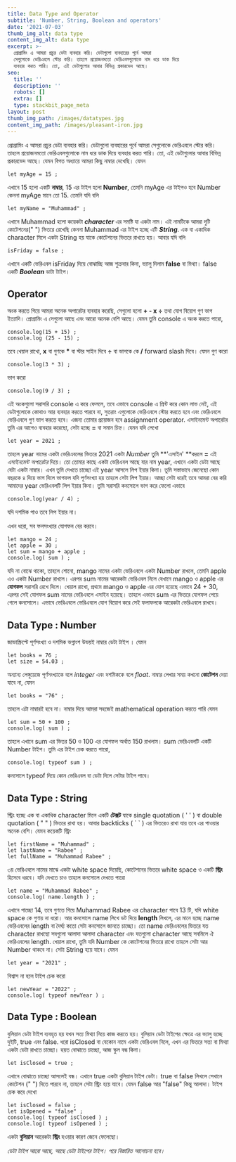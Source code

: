 ```yaml
---
title: Data Type and Operator
subtitle: 'Number, String, Boolean and operators'
date: '2021-07-03'
thumb_img_alt: data type
content_img_alt: data type
excerpt: >-
  প্রোগ্রামিং এ আমরা প্রচুর ডেটা ব্যবহার করি। ডেটাগুলো ব্যবহারের পূর্বে আমরা
  সেগুলোকে ভেরিএবলে স্টোর করি। তাহলে প্রয়োজনমতো ভেরিএবলগুলোকে নাম ধরে ডাক দিয়ে
  ব্যবহার করত পারি। তো, এই ডেটাগুলোর আবার বিভিন্ন প্রকারভেদ আছে।
seo:
  title: ''
  description: ''
  robots: []
  extra: []
  type: stackbit_page_meta
layout: post
thumb_img_path: /images/datatypes.jpg
content_img_path: /images/pleasant-iron.jpg
---
```

প্রোগ্রামিং এ আমরা প্রচুর ডেটা ব্যবহার করি। ডেটাগুলো ব্যবহারের পূর্বে আমরা সেগুলোকে ভেরিএবলে স্টোর করি। তাহলে প্রয়োজনমতো ভেরিএবলগুলোকে নাম ধরে ডাক দিয়ে ব্যবহার করত পারি। তো, এই ডেটাগুলোর আবার বিভিন্ন প্রকারভেদ আছে। যেমন বিগত অধ্যায়ে আমরা কিছু নাম্বার দেখেছি।
যেমন


    let myAge = 15 ;


এখানে 15 হলো একটি **নাম্বার**, 15 এর টাইপ হলো **Number**, তেমনি myAge এর টাইপও হবে Number কেননা myAge মানে তো 15.
তেমনি যদি বলি


    let myName = "Muhammad" ;


এখানে Muhammad হলো কয়েকটা ***character*** এর সমষ্টি যা একটা নাম। এই নামটিকে আমরা দুটি কোটেশনের(" ") ভিতরে রেখেছি কেননা Muhammad এর টাইপ হচ্ছে এটি ***String***. এক বা একাধিক character মিলে একটা String হয় যাকে কোটেশনের ভিতরে রাখতে হয়।
আবার যদি বলি

    isFriday = false ;


এখানে একটি ভেরিএবল isFriday দিয়ে বোঝাচ্ছি আজ শুক্রবার কিনা, ভ্যালু দিলাম **false** বা মিথ্যা। false একটি ***Boolean*** ডাটা টাইপ।

## Operator


অংক করতে গিয়ে আমরা অনেক অপারেটর ব্যবহার করেছি, সেগুলো হলো **+ - x ÷** তথা যোগ বিয়োগ গুণ ভাগ ইত্যাদি। প্রোগ্রামিং এ সেগুলো আছে এবং আরো অনেক বেশি আছে।
যেমন তুমি console এ অংক করতে পারো,


    console.log(15 + 15) ;
    console.log (25 - 15) ;


তবে খেয়াল রাখো,
**x** বা গুণকে **\*** বা স্টার সাইন দিবে
**÷** বা ভাগকে কে **/** forward slash দিবে।
যেমন গুণ করো


    console.log(3 * 3) ;


ভাগ করো


    console.log(9 / 3) ;



এই অংকগুলো সরাসরি console এ করে ফেললে, তবে এভাবে console এ প্রিন্ট করে কোন লাভ নেই, এই ডেটাগুলোকে কোথাও আর ব্যবহার করতে পারবে না, সুতরাং এগুলোকে ভেরিএবলে স্টোর করতে হবে এবং ভেরিএবলে ভেরিএবলে গুণ ভাগ করতে হবে। এজন্য তোমার প্রয়োজন হবে assignment operator. এসাইনমেন্ট অপারেটর তুমি এর আগেও ব্যবহার করেছো, সেটা হচ্ছে **=** বা সমান চিহ্ন।
যেমন যদি লেখো


    let year = 2021 ;


তাহলে year নামের একটা ভেরিএবলের ভিতরে 2021 একটা *Number* তুমি **'এসাইন' **করলে **=** এই *এসাইনমেন্ট অপারেটর*  দিয়ে।
তো তোমার কাছে একটা ভেরিএবল আছে যার নাম year, এখানে একটা ডেটা আছে যেটা একটা নাম্বার। এখন তুমি দেখতে চাচ্ছো এই year আসলে লিপ ইয়ার কিনা। তুমি সস্তাভাবে জেনেছো কোন বছরকে ৪ দিয়ে ভাগ দিলে ভাগফল যদি পূর্ণসংখ্যা হয় তাহলে সেটা লিপ ইয়ার। আচ্ছা সেটা ধরেই তবে আমরা বের করি আমাদের year ভেরিএবলটি লিপ ইয়ার কিনা। তুমি সরাসরি কনসোলে ভাগ করে ফেলো এভাবে


    console.log(year / 4) ;


যদি দশমিক পাও তবে লিপ ইয়ার না।

এখন ধরো, সব ফলসংখ্যার যোগফল বের করবে।


    let mango = 24 ;
    let apple = 30 ;
    let sum = mango + apple ;
    console.log( sum ) ;



যদি না বোঝে থাকো, তাহলে শোনো, mango নামের একটা ভেরিএবলে একটা Number রাখলে, তেমনি apple এও একটা Number রাখলে। এরপর sum নামের আরেকটা ভেরিএবল নিলে যেখানে mango ও apple এর **যোগফল** সরাসরি রেখে দিলে। খেয়াল রাখো, প্রথমে mango ও apple এর যোগ হয়েছে এভাবে 24 + 30, এরপর সেই যোগফল sum নামের ভেরিএবলে এসাইন হয়েছে। তাহলে এভাবে sum এর ভিতরে যোগফল পেয়ে গেলে কনসোলে।
এভাবে ভেরিএবলে ভেরিএবলে যোগ বিয়োগ করে সেই ফলাফলকে আরেকটা ভেরিএবলে রাখবে।

## Data Type : Number


জাভাস্ক্রিপ্টে পূর্ণসংখ্যা ও দশমিক ভগ্নাংশ উভয়ই নাম্বার ডেটা টাইপ । যেমন


    let books = 76 ;
    let size = 54.03 ;


অন্যান্য লেঙ্গুয়েজে পূর্ণসংখ্যাকে বলে *integer* এবং দশমিককে বলে *float*.
নাম্বার লেখার সময় কখনো **কোটেশন** দেয়া যাবে না, যেমন


    let books = "76" ;


তাহলে এটা নাম্বারই হবে না। নাম্বার দিয়ে আমরা সহজেই mathematical operation করতে পারি যেমন


    let sum = 50 + 100 ;
    console.log( sum ) ;


তাহলে এখানে sum এর ভিতর 50 ও 100 এর যোগফল অর্থাত 150 রাখলাম।
sum ভেরিএবলটি একটি Number টাইপ। তুমি এর টাইপ চেক করতে পারো,


    console.log( typeof sum ) ;


কনসোলে typeof দিয়ে কোন ভেরিএবল বা ডেটা দিলে সেটার টাইপ পাবে।

## Data Type : String


স্ট্রিং হচ্ছে এক বা একাধিক character মিলে একটি **টেক্সট** যাকে single quotation ( ' ' ) বা double quotation ( " " ) ভিতরে রাখা হয়। আবার backticks ( \` \` ) এর ভিতরেও রাখা যায় তবে এর পাওয়ার অনেক বেশি। যেমন কয়েকটি স্ট্রিং


    let firstName = "Muhammad" ;
    let lastName = "Rabee" ;
    let fullName = "Muhammad Rabee" ;


৩য় ভেরিএবলে নামের মাঝে একটা white space দিয়েছি, কোটেশনের ভিতরে white space ও একটি **স্ট্রিং** হিসেবে ধরবে। যদি দেখতে চাও তাহলে কনসোলে দেখতে পারো


    let name = "Muhammad Rabee" ;
    console.log( name.length ) ;



এখানে পাচ্ছো 14, তবে গুণতে গিয়ে Muhammad Rabee এর character পাবে 13 টি, যদি white space কে গুণায় না ধরো। আর কনসোলে name লিখে ডট দিয়ে **length** লিখলে, এর মানে হচ্ছে name ভেরিএবলের length বা দৈর্ঘ্য কতো সেটা কনসোলে জানতে চাচ্ছো। তো name ভেরিএবলের ভিতরে যত character রাখছো সবগুলো আলাদা আলাদা character এবং যতগুলো character আছে সবমিলে ঐ ভেরিএবলের length.
খেয়াল রাখো, তুমি যদি Number কে কোটেশনের ভিতরে রাখো তাহলে সেটা আর Number থাকবে না। সেটা String হয়ে যাবে। যেমন


    let year = "2021" ;


বিশ্বাস না হলে টাইপ চেক করো


    let newYear = "2022" ;
    console.log( typeof newYear ) ;



## Data Type : Boolean


বুলিয়ান ডেটা টাইপ ব্যবহৃত হয় যখন সত্য মিথ্যা নিয়ে কাজ করতে হয়। বুলিয়ান ডেটা টাইপের ক্ষেত্রে এর ভ্যালু হচ্ছে দুইটি, true এবং false.
ধরো isClosed বা যেকোন নামে একটা ভেরিএবল নিলে, এখন এর ভিতরে সত্য বা মিথ্যা একটা ডেটা রাখতে চাচ্ছো। হয়ত বোঝাতে চাচ্ছো, আজ স্কুল বন্ধ কিনা।


    let isClosed = true ;


এখানে বোঝাতে চাচ্ছো আসলেই বন্ধ। এখানে true একটা বুলিয়ান টাইপ ডেটা। true বা false লিখলে সেখানে কোটেশন (" ") দিতে পারবে না, তাহলে সেটা স্ট্রিং হয়ে যাবে।
যেমন false আর "false" কিন্তু আলাদা। টাইপ চেক করে দেখো


    let isClosed = false ;
    let isOpened = "false" ;
    console.log( typeof isClosed ) ;
    console.log( typeof isOpened ) ;



একটা **বুলিয়ান** আরেকটা **স্ট্রিং** হওয়ার কারণ জেনে ফেলেছো।

*ডেটা টাইপ আরো আছে, আছে ডেটা টাইপের টাইপ। পরে বিস্তারিত আলোচনা হবে।*
